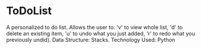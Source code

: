 # ToDoList
A personalized to do list.
Allows the user to:
'v' to view whole list, 
'd' to delete an existing item, 
'u' to undo what you just added, 
'r' to redo what you previously undid).
 Data Structure: Stacks. Technology Used: Python
